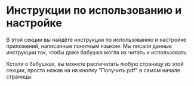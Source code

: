 # Инструкции по использованию и настройке

В этой секции вы найдёте инструкции по использованию и настройке приложений, написанные понятным языком. Мы писали данные инструкции так, чтобы даже бабушка могла их читать и использовать. 

Кстати о бабушках, вы можете распечатать любую страницу из этой секции, просто нажав на на кнопку "Получить pdf" в самом начале страницы. 